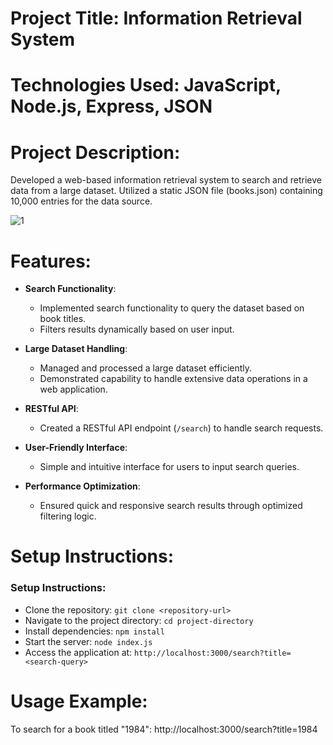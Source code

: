 # Project Title: Information Retrieval System

# Technologies Used: JavaScript, Node.js, Express, JSON

# Project Description:

Developed a web-based information retrieval system to search and retrieve data from a large dataset.
Utilized a static JSON file (books.json) containing 10,000 entries for the data source.


![1](https://github.com/user-attachments/assets/057b6d8c-e980-44c5-a6e3-76db7a7dfc95)
# Features:
* **Search Functionality**:
  * Implemented search functionality to query the dataset based on book titles.
  * Filters results dynamically based on user input.

* **Large Dataset Handling**:
  * Managed and processed a large dataset efficiently.
  * Demonstrated capability to handle extensive data operations in a web application.

* **RESTful API**:
  * Created a RESTful API endpoint (`/search`) to handle search requests.

* **User-Friendly Interface**:
  * Simple and intuitive interface for users to input search queries.

* **Performance Optimization**:
  * Ensured quick and responsive search results through optimized filtering logic.

# Setup Instructions:
### Setup Instructions:
* Clone the repository: `git clone <repository-url>`
* Navigate to the project directory: `cd project-directory`
* Install dependencies: `npm install`
* Start the server: `node index.js`
* Access the application at: `http://localhost:3000/search?title=<search-query>`
# Usage Example:

To search for a book titled "1984": http://localhost:3000/search?title=1984
